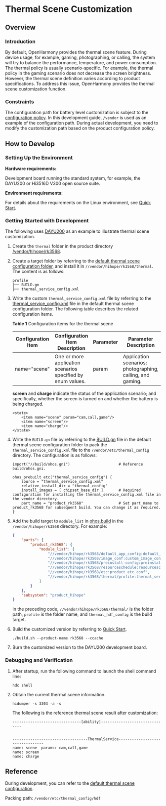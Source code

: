 # Thermal Scene Customization

## Overview

### Introduction

By default, OpenHarmony provides the thermal scene feature. During device usage, for example, gaming, photographing, or calling, the system will try to balance the performance, temperature, and power consumption. The thermal policy is usually scenario-specific. For example, the thermal policy in the gaming scenario does not decrease the screen brightness. However, the thermal scene definition varies according to product specifications. To address this issue, OpenHarmony provides the thermal scene customization function.

### Constraints

The configuration path for battery level customization is subject to the [configuration policy](https://gitee.com/openharmony/customization_config_policy). In this development guide, `/vendor` is used as an example of the configuration path. During actual development, you need to modify the customization path based on the product configuration policy.

## How to Develop

### Setting Up the Environment

**Hardware requirements:**

Development board running the standard system, for example, the DAYU200 or Hi3516D V300 open source suite.

**Environment requirements:**

For details about the requirements on the Linux environment, see [Quick Start](../quick-start/quickstart-overview.md).

### Getting Started with Development

The following uses [DAYU200](https://gitee.com/openharmony/vendor_hihope/tree/master/rk3568) as an example to illustrate thermal scene customization.

1. Create the `thermal` folder in the product directory [/vendor/hihope/rk3568](https://gitee.com/openharmony/vendor_hihope/tree/master/rk3568).

2. Create a target folder by referring to the [default thermal scene configuration folder](https://gitee.com/openharmony/powermgr_thermal_manager/tree/master/services/native/profile), and install it in `//vendor/hihope/rk3568/thermal`. The content is as follows:
     
    ```text
    profile
    ├── BUILD.gn
    ├── thermal_service_config.xml
    ```

3. Write the custom `thermal_service_config.xml` file by referring to the [thermal_service_config.xml](https://gitee.com/openharmony/powermgr_thermal_manager/blob/master/services/native/profile/thermal_service_config.xml) file in the default thermal scene configuration folder. The following table describes the related configuration items.

    **Table 1** Configuration items for the thermal scene

    | Configuration Item| Configuration Item Description| Parameter| Parameter Description| Parameter Type| Value Range|
    | -------- | -------- | -------- | -------- | -------- | -------- |
    | name="scene" | One or more application scenarios specified by enum values.| param | Application scenarios: photographing, calling, and gaming.| enum | cam, call, and game|

    **screen** and **charge** indicate the status of the application scenario; and specifically, whether the screen is turned on and whether the battery is being charged.
    
    ```shell
    <state>
        <item name="scene" param="cam,call,game"/>
        <item name="screen"/>
        <item name="charge"/>
    </state>
    ```

4. Write the `BUILD.gn` file by referring to the [BUILD.gn](https://gitee.com/openharmony/powermgr_thermal_manager/blob/master/services/native/profile/BUILD.gn) file in the default thermal scene configuration folder to pack the `thermal_service_config.xml` file to the `/vendor/etc/thermal_config` directory. The configuration is as follows:

    ```shell
    import("//build/ohos.gni")                      # Reference build/ohos.gni.

    ohos_prebuilt_etc("thermal_service_config") {
        source = "thermal_service_config.xml"
        relative_install_dir = "thermal_config"
        install_images = [ chipset_base_dir ]       # Required configuration for installing the thermal_service_config.xml file in the vendor directory.
        part_name = "product_rk3568"                # Set part_name to product_rk3568 for subsequent build. You can change it as required.
    }
    ```

5. Add the build target to `module_list` in [ohos.build](https://gitee.com/openharmony/vendor_hihope/blob/master/rk3568/ohos.build) in the `/vendor/hihope/rk3568` directory. For example:

    ```json
    {
        "parts": {
            "product_rk3568": {
                "module_list": [
                    "//vendor/hihope/rk3568/default_app_config:default_app_config",
                    "//vendor/hihope/rk3568/image_conf:custom_image_conf",
                    "//vendor/hihope/rk3568/preinstall-config:preinstall-config",
                    "//vendor/hihope/rk3568/resourceschedule:resourceschedule",
                    "//vendor/hihope/rk3568/etc:product_etc_conf",
                    "//vendor/hihope/rk3568/thermal/profile:thermal_service_config", // Add the configuration for building of thermal_service_config.
                ]
            }
        },
        "subsystem": "product_hihope"
    }
    ```
    In the preceding code, `//vendor/hihope/rk3568/thermal/` is the folder path, `profile` is the folder name, and `thermal_hdf_config` is the build target.

6. Build the customized version by referring to [Quick Start](../quick-start/quickstart-overview.md).

    ```shell
    ./build.sh --product-name rk3568 --ccache
    ```

7. Burn the customized version to the DAYU200 development board.

### Debugging and Verification

1. After startup, run the following command to launch the shell command line:
    ```shell
    hdc shell
    ```

2. Obtain the current thermal scene information.
    ```shell
    hidumper -s 3303 -a -s
    ```

    The following is the reference thermal scene result after customization:
    ```shell
    -------------------------------[ability]-------------------------------


    ----------------------------------ThermalService---------------------------------
    name: scene  params: cam,call,game
    name: screen
    name: charge
    ```

## Reference
During development, you can refer to the [default thermal scene configuration](https://gitee.com/openharmony/powermgr_thermal_manager/blob/master/services/native/profile/thermal_service_config.xml).

Packing path: `/vendor/etc/thermal_config/hdf`
